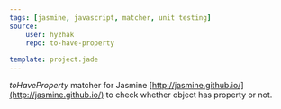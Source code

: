 ```yaml
---
tags: [jasmine, javascript, matcher, unit testing]
source:
    user: hyzhak
    repo: to-have-property
    
template: project.jade
---
```


*toHaveProperty* matcher for Jasmine [http://jasmine.github.io/](http://jasmine.github.io/) to check whether object has property or not.